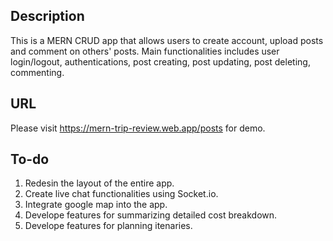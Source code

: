## Description
This is a MERN CRUD app that allows users to create account, upload posts and comment on others' posts.
Main functionalities includes user login/logout, authentications, post creating, post updating, post deleting, commenting.

## URL
Please visit https://mern-trip-review.web.app/posts for demo.

## To-do
1. Redesin the layout of the entire app.
2. Create live chat functionalities using Socket.io.
3. Integrate google map into the app.
4. Develope features for summarizing detailed cost breakdown.
5. Develope features for planning itenaries.
